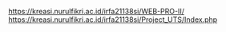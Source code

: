 https://kreasi.nurulfikri.ac.id/irfa21138si/WEB-PRO-II/
https://kreasi.nurulfikri.ac.id/irfa21138si/Project_UTS/Index.php
